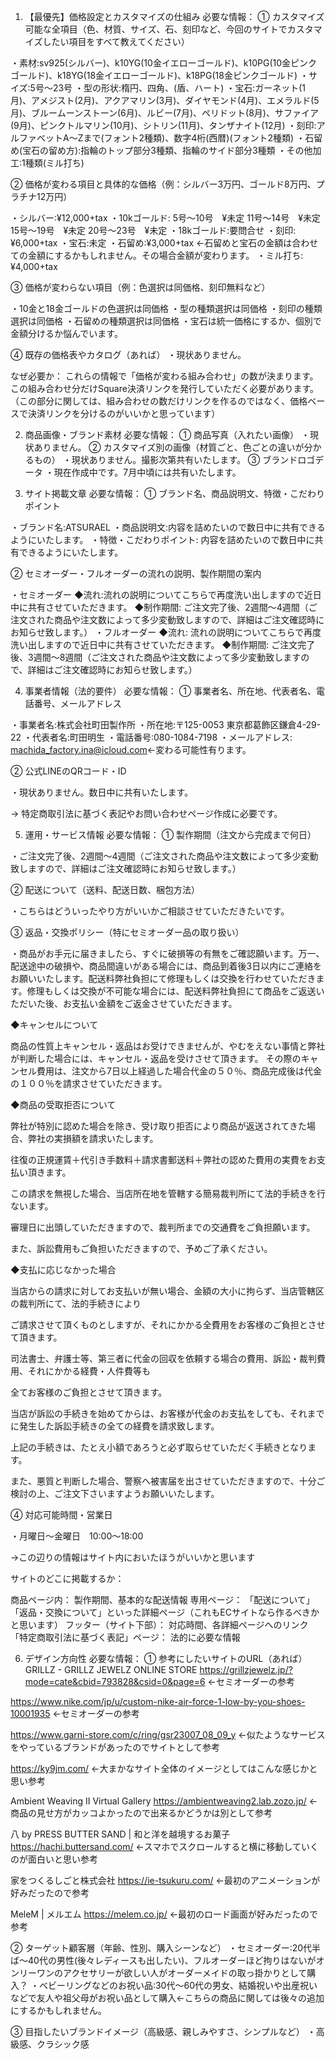 


1. 【最優先】価格設定とカスタマイズの仕組み
必要な情報： 
① カスタマイズ可能な全項目（色、材質、サイズ、石、刻印など、今回のサイトでカスタマイズしたい項目をすべて教えてください） 

・素材:sv925(シルバー)、k10YG(10金イエローゴールド)、k10PG(10金ピンクゴールド)、k18YG(18金イエローゴールド)、k18PG(18金ピンクゴールド)
・サイズ:5号〜23号
・型の形状:楕円、四角、(盾、ハート)
・宝石:ガーネット(1月)、アメジスト(2月)、アクアマリン(3月)、ダイヤモンド(4月)、エメラルド(5月)、ブルームーンストーン(6月)、ルビー(7月)、ペリドット(8月)、サファイア(9月)、ピンクトルマリン(10月)、シトリン(11月)、タンザナイト(12月)
・刻印:アルファベットA〜Zまで(フォント2種類)、数字4桁(西暦)(フォント2種類)
・石留め(宝石の留め方):指輪のトップ部分3種類、指輪のサイド部分3種類
・その他加工:1種類(ミル打ち)

② 価格が変わる項目と具体的な価格（例：シルバー3万円、ゴールド8万円、プラチナ12万円） 

・シルバー:¥12,000+tax
・10kゴールド:
5号〜10号　¥未定
11号〜14号　¥未定
15号〜19号　¥未定
20号〜23号　¥未定
・18kゴールド:要問合せ
・刻印:¥6,000+tax
・宝石:未定
・石留め:¥3,000+tax ←石留めと宝石の金額は合わせての金額にするかもしれません。その場合金額が変わります。
・ミル打ち:¥4,000+tax

③ 価格が変わらない項目（例：色選択は同価格、刻印無料など）

・10金と18金ゴールドの色選択は同価格
・型の種類選択は同価格
・刻印の種類選択は同価格
・石留めの種類選択は同価格
・宝石は統一価格にするか、個別で金額分けるか悩んでいます。

④ 既存の価格表やカタログ（あれば）
・現状ありません。

なぜ必要か： これらの情報で「価格が変わる組み合わせ」の数が決まります。この組み合わせ分だけSquare決済リンクを発行していただく必要があります。（この部分に関しては、組み合わせの数だけリンクを作るのではなく、価格ベースで決済リンクを分けるのがいいかと思っています）


2. 商品画像・ブランド素材
必要な情報： 
① 商品写真（入れたい画像）
・現状ありません。
② カスタマイズ別の画像（材質ごと、色ごとの違いが分かるもの）
・現状ありません。撮影次第共有いたします。
③ ブランドロゴデータ
・現在作成中です。7月中頃には共有いたします。

3. サイト掲載文章
必要な情報： 
① ブランド名、商品説明文、特徴・こだわりポイント 

・ブランド名:ATSURAEL
・商品説明文:内容を詰めたいので数日中に共有できるようにいたします。
・特徴・こだわりポイント: 内容を詰めたいので数日中に共有できるようにいたします。

② セミオーダー・フルオーダーの流れの説明、製作期間の案内

・セミオーダー
◆流れ:流れの説明についてこちらで再度洗い出しますので近日中に共有させていただきます。
◆制作期間: ご注文完了後、2週間～4週間（ご注文された商品や注文数によって多少変動致しますので、詳細はご注文確認時にお知らせ致します。）
・フルオーダー
◆流れ: 流れの説明についてこちらで再度洗い出しますので近日中に共有させていただきます。
◆制作期間: ご注文完了後、3週間～8週間（ご注文された商品や注文数によって多少変動致しますので、詳細はご注文確認時にお知らせ致します。）

4. 事業者情報（法的要件）
必要な情報： 
① 事業者名、所在地、代表者名、電話番号、メールアドレス 

・事業者名:株式会社町田製作所
・所在地:〒125-0053 東京都葛飾区鎌倉4-29-22
・代表者名:町田明生
・電話番号:080-1084-7198
・メールアドレス:
machida_factory.ina@icloud.com←変わる可能性有ります。

② 公式LINEのQRコード・ID

・現状ありません。数日中に共有いたします。

→ 特定商取引法に基づく表記やお問い合わせページ作成に必要です。


5. 運用・サービス情報
必要な情報： 
① 製作期間（注文から完成まで何日）

・ご注文完了後、2週間～4週間（ご注文された商品や注文数によって多少変動致しますので、詳細はご注文確認時にお知らせ致します。）

② 配送について（送料、配送日数、梱包方法） 

・こちらはどういったやり方がいいかご相談させていただきたいです。

③ 返品・交換ポリシー（特にセミオーダー品の取り扱い） 

・商品がお手元に届きましたら、すぐに破損等の有無をご確認願います。万一、配送途中の破損や、商品間違いがある場合には、商品到着後3日以内にご連絡をお願いいたします。配送料弊社負担にて修理もしくは交換を行わせていただきます。修理もしくは交換が不可能な場合には、配送料弊社負担にて商品をご返送いただいた後、お支払い金額をご返金させていただきます。

◆キャンセルについて

商品の性質上キャンセル・返品はお受けできませんが、やむをえない事情と弊社が判断した場合には、キャンセル・返品を受けさせて頂きます。
その際のキャンセル費用は、注文から7日以上経過した場合代金の５０％、商品完成後は代金の１００％を請求させていただきます。


◆商品の受取拒否について

弊社が特別に認めた場合を除き、受け取り拒否により商品が返送されてきた場合、弊社の実損額を請求いたします。

往復の正規運賃＋代引き手数料＋請求書郵送料＋弊社の認めた費用の実費をお支払い頂きます。

この請求を無視した場合、当店所在地を管轄する簡易裁判所にて法的手続きを行ないます。

審理日に出頭していただきますので、裁判所までの交通費をご負担願います。

また、訴訟費用もご負担いただきますので、予めご了承ください。


◆支払に応じなかった場合

当店からの請求に対してお支払いが無い場合、金額の大小に拘らず、当店管轄区の裁判所にて、法的手続きにより

ご請求させて頂くものとしますが、それにかかる全費用をお客様のご負担とさせて頂きます。

司法書士、弁護士等、第三者に代金の回収を依頼する場合の費用、訴訟・裁判費用、それにかかる経費・人件費等も

全てお客様のご負担とさせて頂きます。

当店が訴訟の手続きを始めてからは、お客様が代金のお支払をしても、それまでに発生した訴訟手続きの全ての経費を請求致します。

上記の手続きは、たとえ小額であろうと必ず取らせていただく手続きとなります。

また、悪質と判断した場合、警察へ被害届を出させていただきますので、十分ご検討の上、ご注文下さいますようお願いいたします。

④ 対応可能時間・営業日

・月曜日〜金曜日　10:00〜18:00

→この辺りの情報はサイト内においたほうがいいかと思います


サイトのどこに掲載するか：

商品ページ内： 製作期間、基本的な配送情報
専用ページ： 「配送について」「返品・交換について」といった詳細ページ（これもECサイトなら作るべきかと思います）
フッター（サイト下部）： 対応時間、各詳細ページへのリンク
「特定商取引法に基づく表記」ページ： 法的に必要な情報


6. デザイン方向性
必要な情報： 
① 参考にしたいサイトのURL（あれば） 
GRILLZ - GRILLZ JEWELZ ONLINE STORE
https://grillzjewelz.jp/?mode=cate&cbid=793828&csid=0&page=6
←セミオーダーの参考

https://www.nike.com/jp/u/custom-nike-air-force-1-low-by-you-shoes-10001935
←セミオーダーの参考

https://www.garni-store.com/c/ring/gsr23007_08_09_y
←似たようなサービスをやっているブランドがあったのでサイトとして参考

https://ky9jm.com/
←大まかなサイト全体のイメージとしてはこんな感じかと思い参考

Ambient Weaving Ⅱ Virtual Gallery
https://ambientweaving2.lab.zozo.jp/
←商品の見せ方がカッコよかったので出来るかどうかは別として参考

八 by PRESS BUTTER SAND | 和と洋を越境するお菓子
https://hachi.buttersand.com/
←スマホでスクロールすると横に移動していくのが面白いと思い参考

家をつくるしごと株式会社
https://ie-tsukuru.com/
←最初のアニメーションが好みだったので参考

MeleM | メルエム
https://melem.co.jp/
←最初のロード画面が好みだったので参考

② ターゲット顧客層（年齢、性別、購入シーンなど）
・セミオーダー:20代半ば〜40代の男性(後々レディースも出したい)、フルオーダーほど拘りはないがオンリーワンのアクセサリーが欲しい人がオーダーメイドの取っ掛かりとして購入？
・ベビーリングなどのお祝い品:30代〜60代の男女、結婚祝いや出産祝いなどで友人や祖父母がお祝い品として購入←こちらの商品に関しては後々の追加にするかもしれません。

③ 目指したいブランドイメージ（高級感、親しみやすさ、シンプルなど）
・高級感、クラシック感